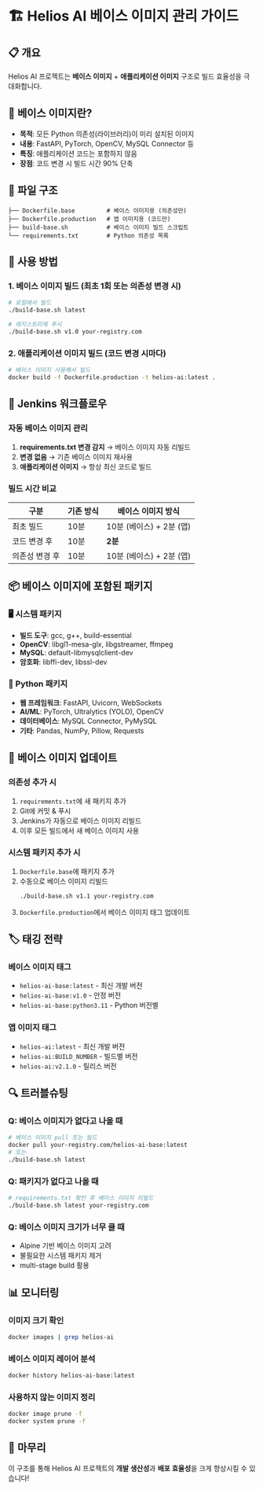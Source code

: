 # 🏗️ Helios AI 베이스 이미지 관리 가이드

## 📋 개요
Helios AI 프로젝트는 **베이스 이미지** + **애플리케이션 이미지** 구조로 빌드 효율성을 극대화합니다.

## 🎯 베이스 이미지란?
- **목적**: 모든 Python 의존성(라이브러리)이 미리 설치된 이미지
- **내용**: FastAPI, PyTorch, OpenCV, MySQL Connector 등
- **특징**: 애플리케이션 코드는 포함하지 않음
- **장점**: 코드 변경 시 빌드 시간 90% 단축

## 📁 파일 구조
```
├── Dockerfile.base         # 베이스 이미지용 (의존성만)
├── Dockerfile.production   # 앱 이미지용 (코드만)
├── build-base.sh           # 베이스 이미지 빌드 스크립트
└── requirements.txt        # Python 의존성 목록
```

## 🚀 사용 방법

### 1. 베이스 이미지 빌드 (최초 1회 또는 의존성 변경 시)
```bash
# 로컬에서 빌드
./build-base.sh latest

# 레지스트리에 푸시
./build-base.sh v1.0 your-registry.com
```

### 2. 애플리케이션 이미지 빌드 (코드 변경 시마다)
```bash
# 베이스 이미지 사용해서 빌드
docker build -f Dockerfile.production -t helios-ai:latest .
```

## 🔄 Jenkins 워크플로우

### 자동 베이스 이미지 관리
1. **requirements.txt 변경 감지** → 베이스 이미지 자동 리빌드
2. **변경 없음** → 기존 베이스 이미지 재사용
3. **애플리케이션 이미지** → 항상 최신 코드로 빌드

### 빌드 시간 비교
| 구분 | 기존 방식 | 베이스 이미지 방식 |
|------|-----------|-------------------|
| 최초 빌드 | 10분 | 10분 (베이스) + 2분 (앱) |
| 코드 변경 후 | 10분 | **2분** |
| 의존성 변경 후 | 10분 | 10분 (베이스) + 2분 (앱) |

## 📦 베이스 이미지에 포함된 패키지

### 🖥️ 시스템 패키지
- **빌드 도구**: gcc, g++, build-essential
- **OpenCV**: libgl1-mesa-glx, libgstreamer, ffmpeg
- **MySQL**: default-libmysqlclient-dev
- **암호화**: libffi-dev, libssl-dev

### 🐍 Python 패키지
- **웹 프레임워크**: FastAPI, Uvicorn, WebSockets
- **AI/ML**: PyTorch, Ultralytics (YOLO), OpenCV
- **데이터베이스**: MySQL Connector, PyMySQL
- **기타**: Pandas, NumPy, Pillow, Requests

## 🔧 베이스 이미지 업데이트

### 의존성 추가 시
1. `requirements.txt`에 새 패키지 추가
2. Git에 커밋 & 푸시
3. Jenkins가 자동으로 베이스 이미지 리빌드
4. 이후 모든 빌드에서 새 베이스 이미지 사용

### 시스템 패키지 추가 시
1. `Dockerfile.base`에 패키지 추가
2. 수동으로 베이스 이미지 리빌드
   ```bash
   ./build-base.sh v1.1 your-registry.com
   ```
3. `Dockerfile.production`에서 베이스 이미지 태그 업데이트

## 🏷️ 태깅 전략

### 베이스 이미지 태그
- `helios-ai-base:latest` - 최신 개발 버전
- `helios-ai-base:v1.0` - 안정 버전
- `helios-ai-base:python3.11` - Python 버전별

### 앱 이미지 태그
- `helios-ai:latest` - 최신 개발 버전
- `helios-ai:BUILD_NUMBER` - 빌드별 버전
- `helios-ai:v2.1.0` - 릴리스 버전

## 🔍 트러블슈팅

### Q: 베이스 이미지가 없다고 나올 때
```bash
# 베이스 이미지 pull 또는 빌드
docker pull your-registry.com/helios-ai-base:latest
# 또는
./build-base.sh latest
```

### Q: 패키지가 없다고 나올 때
```bash
# requirements.txt 확인 후 베이스 이미지 리빌드
./build-base.sh latest your-registry.com
```

### Q: 베이스 이미지 크기가 너무 클 때
- Alpine 기반 베이스 이미지 고려
- 불필요한 시스템 패키지 제거
- multi-stage build 활용

## 📊 모니터링

### 이미지 크기 확인
```bash
docker images | grep helios-ai
```

### 베이스 이미지 레이어 분석
```bash
docker history helios-ai-base:latest
```

### 사용하지 않는 이미지 정리
```bash
docker image prune -f
docker system prune -f
```

## 🎉 마무리
이 구조를 통해 Helios AI 프로젝트의 **개발 생산성**과 **배포 효율성**을 크게 향상시킬 수 있습니다!
